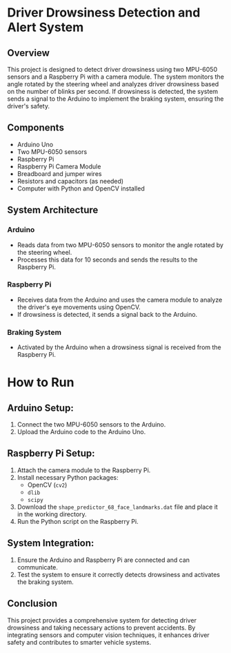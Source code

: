 # Driver Drowsiness Detection and Alert System

## Overview
This project is designed to detect driver drowsiness using two MPU-6050 sensors and a Raspberry Pi with a camera module. The system monitors the angle rotated by the steering wheel and analyzes driver drowsiness based on the number of blinks per second. If drowsiness is detected, the system sends a signal to the Arduino to implement the braking system, ensuring the driver's safety.

## Components
- Arduino Uno
- Two MPU-6050 sensors
- Raspberry Pi
- Raspberry Pi Camera Module
- Breadboard and jumper wires
- Resistors and capacitors (as needed)
- Computer with Python and OpenCV installed

## System Architecture

### Arduino
- Reads data from two MPU-6050 sensors to monitor the angle rotated by the steering wheel.
- Processes this data for 10 seconds and sends the results to the Raspberry Pi.

### Raspberry Pi
- Receives data from the Arduino and uses the camera module to analyze the driver's eye movements using OpenCV.
- If drowsiness is detected, it sends a signal back to the Arduino.

### Braking System
- Activated by the Arduino when a drowsiness signal is received from the Raspberry Pi.

# How to Run

## Arduino Setup:
1. Connect the two MPU-6050 sensors to the Arduino.
2. Upload the Arduino code to the Arduino Uno.

## Raspberry Pi Setup:
1. Attach the camera module to the Raspberry Pi.
2. Install necessary Python packages:
    - OpenCV (`cv2`)
    - `dlib`
    - `scipy`
3. Download the `shape_predictor_68_face_landmarks.dat` file and place it in the working directory.
4. Run the Python script on the Raspberry Pi.

## System Integration:
1. Ensure the Arduino and Raspberry Pi are connected and can communicate.
2. Test the system to ensure it correctly detects drowsiness and activates the braking system.

## Conclusion
This project provides a comprehensive system for detecting driver drowsiness and taking necessary actions to prevent accidents. By integrating sensors and computer vision techniques, it enhances driver safety and contributes to smarter vehicle systems.
